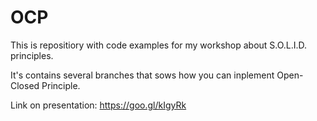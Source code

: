 # OCP

This is repositiory with code examples for my workshop about S.O.L.I.D. principles. 

It's contains several branches that sows how you can inplement Open-Closed Principle.

Link on presentation: https://goo.gl/kIgyRk
